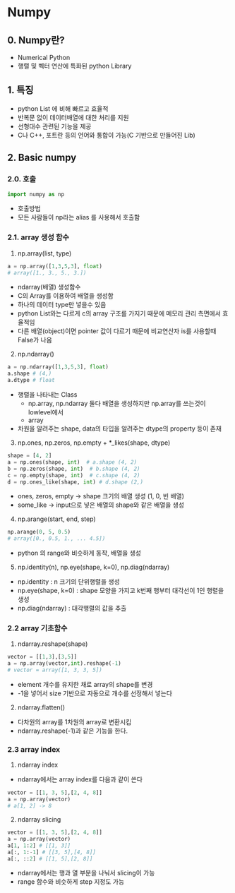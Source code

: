 # Numpy
## 0. Numpy란?
* Numerical Python
* 행렬 및 벡터 연산에 특화된 python Library
## 1. 특징
  * python List 에 비해 빠르고 효율적 
  * 반복문 없이 데이터배열에 대한 처리를 지원
  * 선형대수 관련된 기능을 제공
  * C나 C++, 포트란 등의 언어와 통합이 가능(C 기반으로 만들어진 Lib)
## 2. Basic numpy
  ### 2.0. 호출
```python
import numpy as np
```
* 호출방법
* 모든 사람들이 np라는 alias 를 사용해서 호출함

### 2.1. array 생성 함수
1. np.array(list, type)
```python
a = np.array([1,3,5,3], float)
# array([1., 3., 5., 3.])
```
* ndarray(배열) 생성함수
* C의 Array를 이용하여 배열을 생성함
* 하나의 데이터 type만 넣을수 있음
* python List와는 다르게 c의 array 구조를 가지기 때문에 메모리 관리 측면에서 효율적임
* 다른 배열(object)이면 pointer 값이 다르기 때문에 비교연산자 is를 사용할때 False가 나옴

2. np.ndarray()
```python
a = np.ndarray([1,3,5,3], float)
a.shape # (4,)
a.dtype # float
```
* 행렬을 나타내는 Class
  * np.array, np.ndarray 둘다 배열을 생성하지만 np.array를 쓰는것이 lowlevel에서 
  * array
* 차원을 알려주는 shape, data의 타입을 알려주는 dtype의 property 등이 존재

3. np.ones, np.zeros, np.empty + *_likes(shape, dtype)

```python
shape = [4, 2]
a = np.ones(shape, int)  # a.shape (4, 2)
b = np.zeros(shape, int)  # b.shape (4, 2)
c = np.empty(shape, int)  # c.shape (4, 2)
d = np.ones_like(shape, int) # d.shape (2,)
```
* ones, zeros, empty -> shape 크기의 배열 생성 (1, 0, 빈 배열)
* some_like -> input으로 넣은 배열의 shape와 같은 배열을 생성

4. np.arange(start, end, step)
```python
np.arange(0, 5, 0.5)
# array([0., 0.5, 1., ... 4.5])
```
* python 의 range와 비슷하게 동작, 배열을 생성

5. np.identity(n), np.eye(shape, k=0), np.diag(ndarray)
* np.identity : n 크기의 단위행렬을 생성
* np.eye(shape, k=0) : shape 모양을 가지고 k번째 행부터 대각선이 1인 행렬을 생성
* np.diag(ndarray) : 대각행렬의 값을 추출

### 2.2 array 기초함수
1. ndarray.reshape(shape)
```python
vector = [[1,3],[3,5]]
a = np.array(vector,int).reshape(-1)
# vector = array([1, 3, 3, 5])
```
* element 개수를 유지한 채로 array의 shape를 변경
* -1을 넣어서 size 기반으로 자동으로 개수를 선정해서 넣는다

2. ndarray.flatten()
* 다차원의 array를 1차원의 array로 변환시킴
* ndarray.reshape(-1)과 같은 기능을 한다.


### 2.3 array index
1. ndarray index
* ndarray에서는 array index를 다음과 같이 쓴다
```python
vector = [[1, 3, 5],[2, 4, 8]]
a = np.array(vector)
# a[1, 2] -> 8
```
2. ndarray slicing

```python
vector = [[1, 3, 5],[2, 4, 8]]
a = np.array(vector)
a[1, 1:2] # [[1, 3]]
a[:, 1:-1] # [[3, 5],[4, 8]]
a[:, ::2] # [[1, 5],[2, 8]]
```
* ndarray에서는 행과 열 부분을 나눠서 slicing이 가능
* range 함수와 비슷하게 step 지정도 가능